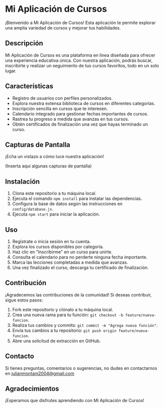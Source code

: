 # Mi Aplicación de Cursos

¡Bienvenido a Mi Aplicación de Cursos! Esta aplicación te permite explorar una amplia variedad de cursos y mejorar tus habilidades.

## Descripción

Mi Aplicación de Cursos es una plataforma en línea diseñada para ofrecer una experiencia educativa única. Con nuestra aplicación, podrás buscar, inscribirte y realizar un seguimiento de tus cursos favoritos, todo en un solo lugar.

## Características

- Registro de usuarios con perfiles personalizados.
- Explora nuestra extensa biblioteca de cursos en diferentes categorías.
- Inscripción sencilla en cursos que te interesen.
- Calendario integrado para gestionar fechas importantes de cursos.
- Rastrea tu progreso a medida que avanzas en tus cursos.
- Obtén certificados de finalización una vez que hayas terminado un curso.

## Capturas de Pantalla

¡Echa un vistazo a cómo luce nuestra aplicación!

(Inserta aquí algunas capturas de pantalla)

## Instalación

1. Clona este repositorio a tu máquina local.
2. Ejecuta el comando `npm install` para instalar las dependencias.
3. Configura la base de datos según las instrucciones en `config/database.js`.
4. Ejecuta `npm start` para iniciar la aplicación.

## Uso

1. Regístrate o inicia sesión en tu cuenta.
2. Explora los cursos disponibles por categoría.
3. Haz clic en "Inscribirme" en un curso para unirte.
4. Consulta el calendario para no perderte ninguna fecha importante.
5. Marca las lecciones completadas a medida que avanzas.
6. Una vez finalizado el curso, descarga tu certificado de finalización.

## Contribución

¡Agradecemos las contribuciones de la comunidad! Si deseas contribuir, sigue estos pasos:

1. Fork este repositorio y clónalo a tu máquina local.
2. Crea una nueva rama para tu función: `git checkout -b feature/nueva-funcion`.
3. Realiza tus cambios y commits: `git commit -m "Agrega nueva función"`.
4. Envía tus cambios a tu repositorio: `git push origin feature/nueva-funcion`.
5. Abre una solicitud de extracción en GitHub.

## Contacto

Si tienes preguntas, comentarios o sugerencias, no dudes en contactarnos en julianmontani2004@gmail.com



## Agradecimientos


¡Esperamos que disfrutes aprendiendo con Mi Aplicación de Cursos!
